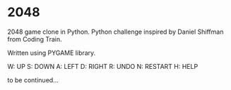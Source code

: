 # 2048
2048 game clone in Python. Python challenge inspired by Daniel Shiffman from Coding Train.

Written using PYGAME library.

W:  UP
S:  DOWN
A:  LEFT
D:  RIGHT
R:  UNDO
N:  RESTART
H:  HELP



to be continued...
